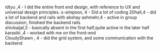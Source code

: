 idtyu ,4 - I did the entire front end design, with reference to UX and universal design principles. 
s-simpson, 4 - Did a lot of coding
20hall,4 - did a lot of backend and rails with akshay
ashmehr,4 - active in group discussion, finished the backend rails  
shivbaijal,3 - basically absent in the first half,quite active in the later half
karasiki ,4 - worked with me on the front-end  
CloudyShawn , 4 - did the grid system, and some communication with the backend
